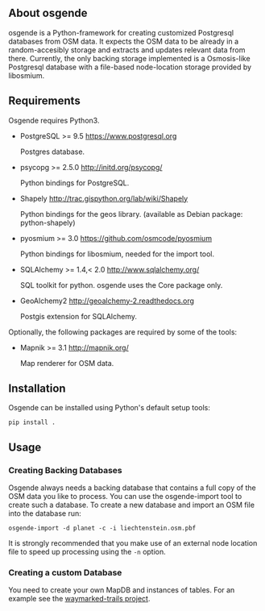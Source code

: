 About osgende
-------------

osgende is a Python-framework for creating customized Postgresql databases from
OSM data. It expects the OSM data to be already in a random-accesibly
storage and extracts and updates relevant data from there. Currently, the
only backing storage implemented is a Osmosis-like Postgresql database
with a file-based node-location storage provided by libosmium.

Requirements
------------

Osgende requires Python3.

- PostgreSQL >= 9.5   https://www.postgresql.org

   Postgres database.

- psycopg >= 2.5.0    http://initd.org/psycopg/

    Python bindings for PostgreSQL.

- Shapely             http://trac.gispython.org/lab/wiki/Shapely

    Python bindings for the geos library.
    (available as Debian package: python-shapely)

- pyosmium >= 3.0     https://github.com/osmcode/pyosmium

    Python bindings for libosmium, needed for the import tool.

- SQLAlchemy >= 1.4,< 2.0 http://www.sqlalchemy.org/

    SQL toolkit for python. osgende uses the Core package only.

- GeoAlchemy2         http://geoalchemy-2.readthedocs.org

    Postgis extension for SQLAlchemy.

Optionally, the following packages are required by some of the tools:

- Mapnik >= 3.1       http://mapnik.org/

    Map renderer for OSM data.


Installation
------------

Osgende can be installed using Python's default setup tools:

    pip install .

Usage
-----

### Creating Backing Databases

Osgende always needs a backing database that contains a full copy of
the OSM data you like to process. You can use the osgende-import tool
to create such a database. To create a new database and import an
OSM file into the database run:

    osgende-import -d planet -c -i liechtenstein.osm.pbf

It is strongly recommended that you make use of an external node
location file to speed up processing using the `-n` option.

### Creating a custom Database

You need to create your own MapDB and instances of tables. For an
example see the
[waymarked-trails project](https://github.com/lonvia/waymarked-trails-site).
